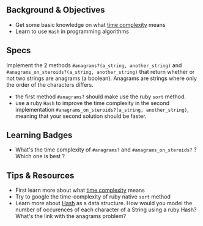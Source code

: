 ## Background & Objectives

- Get some basic knowledge on what [time complexity](http://en.wikipedia.org/wiki/Time_complexity) means
- Learn to use `Hash` in programming algorithms

## Specs

Implement the 2 methods `#anagrams?(a_string, another_string)` and `#anagrams_on_steroids?(a_string, another_string)` that return whether or not two strings are anagrams (a boolean). Anagrams are strings where only the order of the characters differs.

- the first method `#anagrams?` should make use the ruby `sort` method.
- use a ruby `Hash` to improve the time complexity in the second implementation `#anagrams_on_steroids?(a_string, another_string)`, meaning that your second solution should be faster.

## Learning Badges

- What's the time complexity of `#anagrams?` and `#anagrams_on_steroids?` ? Which one is best ?

## Tips & Resources

- First learn more about what [time complexity](http://en.wikipedia.org/wiki/Time_complexity) means
- Try to google the time-complexity of ruby native `sort` method
- Learn more about [Hash](http://www.ruby-doc.org/core-2.1.2/Hash.html) as a data structure. How would you model the number of occurences of each character of a String using a ruby Hash? What's the link with the anagrams problem?
